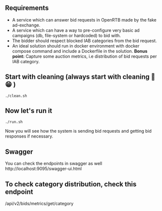 ## Requirements
- A service which can answer bid requests in OpenRTB made by the fake ad-exchange.
- A service which can have a way to pre-configure very basic ad campaigns (db, file-system or hardcoded) to bid with.
- The bidder should respect blocked IAB categories from the bid request.
- An ideal solution should run in docker environment with docker compose command and include a Dockerfile in the solution.
**Bonus point:** Capture some auction metrics, i.e distribution of bid requests per IAB category.

## Start with cleaning (always start with cleaning 🧹 😁 )
`./clean.sh`

## Now let's run it
`./run.sh`

Now you will see how the system is sending bid requests and getting bid responses if necessary.

## Swagger
You can check the endpoints in swagger as well http://localhost:9095/swagger-ui.html

## To check category distribution, check this endpoint
/api/v2/bids/metrics/get/category
